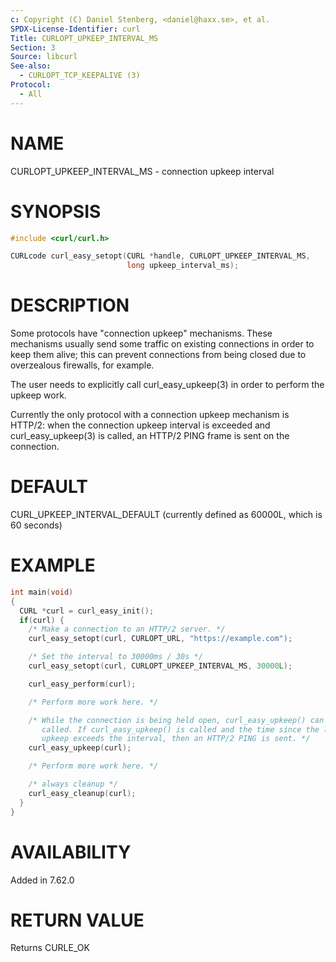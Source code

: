 ```yaml
---
c: Copyright (C) Daniel Stenberg, <daniel@haxx.se>, et al.
SPDX-License-Identifier: curl
Title: CURLOPT_UPKEEP_INTERVAL_MS
Section: 3
Source: libcurl
See-also:
  - CURLOPT_TCP_KEEPALIVE (3)
Protocol:
  - All
---
```


# NAME

CURLOPT_UPKEEP_INTERVAL_MS - connection upkeep interval

# SYNOPSIS

~~~c
#include <curl/curl.h>

CURLcode curl_easy_setopt(CURL *handle, CURLOPT_UPKEEP_INTERVAL_MS,
                          long upkeep_interval_ms);
~~~

# DESCRIPTION

Some protocols have "connection upkeep" mechanisms. These mechanisms usually
send some traffic on existing connections in order to keep them alive; this
can prevent connections from being closed due to overzealous firewalls, for
example.

The user needs to explicitly call curl_easy_upkeep(3) in order to
perform the upkeep work.

Currently the only protocol with a connection upkeep mechanism is HTTP/2: when
the connection upkeep interval is exceeded and curl_easy_upkeep(3)
is called, an HTTP/2 PING frame is sent on the connection.

# DEFAULT

CURL_UPKEEP_INTERVAL_DEFAULT (currently defined as 60000L, which is 60 seconds)

# EXAMPLE

~~~c
int main(void)
{
  CURL *curl = curl_easy_init();
  if(curl) {
    /* Make a connection to an HTTP/2 server. */
    curl_easy_setopt(curl, CURLOPT_URL, "https://example.com");

    /* Set the interval to 30000ms / 30s */
    curl_easy_setopt(curl, CURLOPT_UPKEEP_INTERVAL_MS, 30000L);

    curl_easy_perform(curl);

    /* Perform more work here. */

    /* While the connection is being held open, curl_easy_upkeep() can be
       called. If curl_easy_upkeep() is called and the time since the last
       upkeep exceeds the interval, then an HTTP/2 PING is sent. */
    curl_easy_upkeep(curl);

    /* Perform more work here. */

    /* always cleanup */
    curl_easy_cleanup(curl);
  }
}
~~~

# AVAILABILITY

Added in 7.62.0

# RETURN VALUE

Returns CURLE_OK
